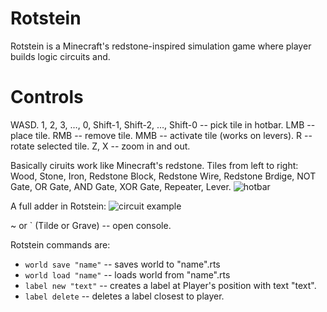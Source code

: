 # Rotstein

Rotstein is a Minecraft's redstone-inspired simulation game where player builds logic circuits and.

# Controls

WASD.
1, 2, 3, …, 0, Shift-1, Shift-2, …, Shift-0 -- pick tile in hotbar.
LMB -- place tile.
RMB -- remove tile.
MMB -- activate tile (works on levers).
R -- rotate selected tile.
Z, X -- zoom in and out.

Basically ciruits work like Minecraft's redstone.
Tiles from left to right:
Wood, Stone, Iron, Redstone Block, Redstone Wire, Redstone Brdige, NOT Gate, OR Gate, AND Gate, XOR Gate, Repeater, Lever.
![hotbar](https://i.ibb.co/mGrM0sX/2020-09-01-16-00.png)

A full adder in Rotstein:
![circuit example](https://i.ibb.co/k9TYSLX/Untitled.png)

~ or ` (Tilde or Grave) -- open console.

Rotstein commands are:
- `world save "name"` -- saves world to "name".rts
- `world load "name"` -- loads world from "name".rts
- `label new "text"` -- creates a label at Player's position with text "text".
- `label delete` -- deletes a label closest to player.
